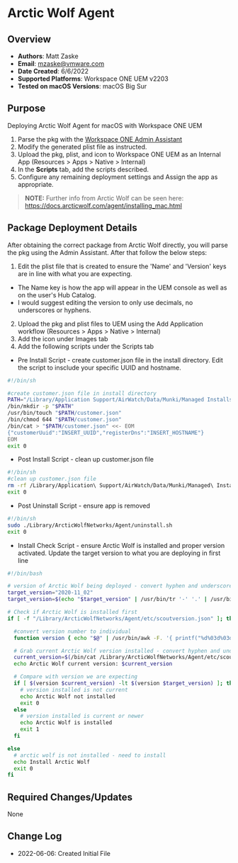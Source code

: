 # Arctic Wolf Agent

## Overview

- **Authors**: Matt Zaske
- **Email**: mzaske@vmware.com
- **Date Created**: 6/6/2022
- **Supported Platforms**: Workspace ONE UEM v2203
- **Tested on macOS Versions**: macOS Big Sur

## Purpose

Deploying Arctic Wolf Agent for macOS with Workspace ONE UEM

1) Parse the pkg with the [Workspace ONE Admin Assistant](https://awagent.com/AdminAssistant/VMwareAirWatchAdminAssistant.dmg)
2) Modify the generated plist file as instructed.
3) Upload the pkg, plist, and icon to Workspace ONE UEM as an Internal App (Resources > Apps > Native > Internal)
4) In the __Scripts__ tab, add the scripts described.
5) Configure any remaining deployment settings and Assign the app as appropriate.

  > **NOTE:** Further info from Arctic Wolf can be seen here: https://docs.arcticwolf.com/agent/installing_mac.html

## Package Deployment Details

After obtaining the correct package from Arctic Wolf directly, you will parse the pkg using the Admin Assistant. After that follow the below steps:
1) Edit the plist file that is created to ensure the 'Name' and 'Version' keys are in line with what you are expecting.
  * The Name key is how the app will appear in the UEM console as well as on the user's Hub Catalog.
  * I would suggest editing the version to only use decimals, no underscores or hyphens.
2) Upload the pkg and plist files to UEM using the Add Application workflow (Resources > Apps > Native > Internal)
3) Add the icon under Images tab
4) Add the following scripts under the Scripts tab
  * Pre Install Script - create customer.json file in the install directory. Edit the script to insclude your specific UUID and hostname.
  ```BASH
  #!/bin/sh

  #create customer.json file in install directory
  PATH="/Library/Application Support/AirWatch/Data/Munki/Managed Installs/Cache"
  /bin/mkdir -p "$PATH"
  /usr/bin/touch "$PATH/customer.json"
  /bin/chmod 644 "$PATH/customer.json"
  /bin/cat > "$PATH/customer.json" <<- EOM
  {"customerUuid":"INSERT_UUID","registerDns":"INSERT_HOSTNAME"}
  EOM
  exit 0
  ```
  * Post Install Script - clean up customer.json file
  ```BASH
  #!/bin/sh
  #clean up customer.json file
  rm -rf /Library/Application\ Support/AirWatch/Data/Munki/Managed\ Installs/Cache/customer.json
  exit 0
  ```
  * Post Uninstall Script - ensure app is removed
  ```BASH
  #!/bin/sh
  sudo ./Library/ArcticWolfNetworks/Agent/uninstall.sh
  exit 0
  ```
  * Install Check Script - ensure Arctic Wolf is installed and proper version activated. Update the target version to what you are deploying in first line
  ```BASH
  #!/bin/bash

  # version of Arctic Wolf being deployed - convert hyphen and underscores to decimal
  target_version="2020-11_02"
  target_version=$(echo "$target_version" | /usr/bin/tr '-' '.' | /usr/bin/tr '_' '.')

  # Check if Arctic Wolf is installed first
  if [ -f "/Library/ArcticWolfNetworks/Agent/etc/scoutversion.json" ]; then

    #convert version number to individual
    function version { echo "$@" | /usr/bin/awk -F. '{ printf("%d%03d%03d%03d\n", $1,$2,$3,$4); }'; }

    # Grab current Arctic Wolf version installed - convert hyphen and underscores to decimal
    current_version=$(/bin/cat /Library/ArcticWolfNetworks/Agent/etc/scoutversion.json | /usr/bin/cut -d ":" -f 2 | /usr/bin/sed -e '1d;3d' | /usr/bin/tr -d '"",' | /usr/bin/tr '-' '.' | /usr/bin/tr '_' '.')
    echo Arctic Wolf current version: $current_version

    # Compare with version we are expecting
    if [ $(version $current_version) -lt $(version $target_version) ]; then
      # version installed is not current
      echo Arctic Wolf not installed
      exit 0
    else
      # version installed is current or newer
      echo Arctic Wolf is installed
      exit 1
    fi

  else
    # arctic wolf is not installed - need to install
    echo Install Arctic Wolf
    exit 0
  fi
  ```

## Required Changes/Updates

None

## Change Log

- 2022-06-06: Created Initial File
